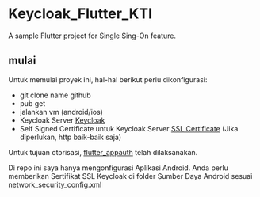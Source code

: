 # Keycloak_Flutter_KTI

A sample Flutter project for Single Sing-On feature.

## mulai

Untuk memulai proyek ini, hal-hal berikut perlu dikonfigurasi:
- git clone name github
- pub get
- jalankan vm (android/ios) 
- Keycloak Server [Keycloak](https://www.keycloak.org/)
- Self Signed Certificate untuk Keycloak Server [SSL Certificate](https://ultimatesecurity.pro/post/san-certificate/) (Jika diperlukan, http baik-baik saja)

Untuk tujuan otorisasi, [flutter_appauth](https://pub.dev/packages/flutter_appauth?msclkid=32544d2fcf7511ecabe3ad762261eb5a) telah dilaksanakan.

Di repo ini saya hanya mengonfigurasi Aplikasi Android. Anda perlu memberikan Sertifikat SSL Keycloak di folder Sumber Daya Android sesuai network_security_config.xml

